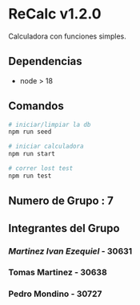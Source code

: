 # ReCalc v1.2.0

Calculadora con funciones simples.

## Dependencias

- node > 18

## Comandos

```bash
# iniciar/limpiar la db
npm run seed

# iniciar calculadora
npm run start

# correr lost test
npm run test
```
## Numero de Grupo : 7
## Integrantes del Grupo 
### _Martinez Ivan Ezequiel_ - 30631
### Tomas Martinez - 30638
### Pedro Mondino - 30727